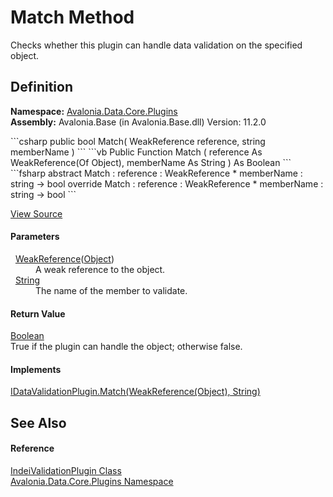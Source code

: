 # Match Method


Checks whether this plugin can handle data validation on the specified object.



## Definition
**Namespace:** <a href="N_Avalonia_Data_Core_Plugins">Avalonia.Data.Core.Plugins</a>  
**Assembly:** Avalonia.Base (in Avalonia.Base.dll) Version: 11.2.0

<Tabs groupId="api-code-preview">
<TabItem value="csharp" label="C#">
```csharp
public bool Match(
	WeakReference<Object?> reference,
	string memberName
)
```
</TabItem>
<TabItem value="vb" label="VB">
```vb
Public Function Match ( 
	reference As WeakReference(Of Object),
	memberName As String
) As Boolean
```
</TabItem>
<TabItem value="fsharp" label="F#">
```fsharp
abstract Match : 
        reference : WeakReference<Object> * 
        memberName : string -> bool 
override Match : 
        reference : WeakReference<Object> * 
        memberName : string -> bool 
```
</TabItem>
</Tabs>



<a href="https://github.com/AvaloniaUI/Avalonia/tree/master/src/Avalonia.Base/Data/Core/Plugins/IndeiValidationPlugin.cs#L22" title="View the source code">View Source</a>



#### Parameters
<dl><dt>  <a href="https://learn.microsoft.com/dotnet/api/system.weakreference-1" target="_blank" rel="noopener noreferrer">WeakReference</a>(<a href="https://learn.microsoft.com/dotnet/api/system.object" target="_blank" rel="noopener noreferrer">Object</a>)</dt><dd>A weak reference to the object.</dd><dt>  <a href="https://learn.microsoft.com/dotnet/api/system.string" target="_blank" rel="noopener noreferrer">String</a></dt><dd>The name of the member to validate.</dd></dl>

#### Return Value
<a href="https://learn.microsoft.com/dotnet/api/system.boolean" target="_blank" rel="noopener noreferrer">Boolean</a>  
True if the plugin can handle the object; otherwise false.

#### Implements
<a href="M_Avalonia_Data_Core_Plugins_IDataValidationPlugin_Match">IDataValidationPlugin.Match(WeakReference(Object), String)</a>  


## See Also


#### Reference
<a href="T_Avalonia_Data_Core_Plugins_IndeiValidationPlugin">IndeiValidationPlugin Class</a>  
<a href="N_Avalonia_Data_Core_Plugins">Avalonia.Data.Core.Plugins Namespace</a>  
